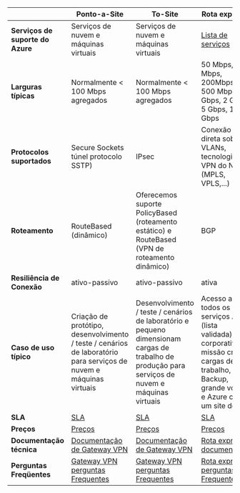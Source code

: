 |                              | **Ponto-a-Site**                                                                            | **To-Site**                                                                                        | **Rota expressa**                                                                                                                     |
|------------------------------|----------------------------------------------------------------------------------------------|---------------------------------------------------------------------------------------------------------|--------------------------------------------------------------------------------------------------------------------------------------|
| **Serviços de suporte do Azure** | Serviços de nuvem e máquinas virtuais                                                          | Serviços de nuvem e máquinas virtuais                                                                     | [Lista de serviços](../expressroute/expressroute-faqs.md#supported-services)                                                       |
| **Larguras típicas**       | Normalmente < 100 Mbps agregados                                                               | Normalmente < 100 Mbps agregados                                                                          | 50 Mbps, 100 Mbps, 200Mbps, 500 Mbps, 1 Gbps, 2 Gbps, 5 Gbps, 10 Gbps                                                               |
| **Protocolos suportados**      | Secure Sockets túnel protocolo SSTP)                                                     | IPsec                                                | Conexão direta sobre VLANs, tecnologias VPN do NSP (MPLS, VPLS,...)                                                                                                    |
| **Roteamento**                  | RouteBased (dinâmico)                                                                        | Oferecemos suporte PolicyBased (roteamento estático) e RouteBased (VPN de roteamento dinâmico)                 | BGP                                                                                                                                  |
| **Resiliência de Conexão**    | ativo-passivo                                                                               | ativo-passivo                                                                                          | ativa                                                                                                                        |
| **Caso de uso típico**         | Criação de protótipo, desenvolvimento / teste / cenários de laboratório para serviços de nuvem e máquinas virtuais              | Desenvolvimento / teste / cenários de laboratório e pequeno dimensionam cargas de trabalho de produção para serviços de nuvem e máquinas virtuais | Acesso a todos os serviços Azure (lista validada), corporativo e missão crítica cargas de trabalho, Backup, grande volume e Azure como um site de DR |
| **SLA**                      | [SLA](https://azure.microsoft.com/support/legal/sla/)                                        | [SLA](https://azure.microsoft.com/support/legal/sla/)                                                   | [SLA](https://azure.microsoft.com/support/legal/sla/)                                                                                |
| **Preços**                  | [Preços](https://azure.microsoft.com/pricing/details/vpn-gateway/)                           | [Preços](https://azure.microsoft.com/pricing/details/vpn-gateway/)                                      | [Preços](https://azure.microsoft.com/pricing/details/expressroute/)                                                                   |
| **Documentação técnica**  | [Documentação de Gateway VPN](https://azure.microsoft.com/documentation/services/vpn-gateway/) | [Documentação de Gateway VPN](https://azure.microsoft.com/documentation/services/vpn-gateway/)            | [Rota expressa documentação](https://azure.microsoft.com/documentation/services/expressroute/)                                        |
| **Perguntas Freqüentes**                     | [Gateway VPN perguntas Frequentes](vpn-gateway-vpn-faq.md)                                                    | [Gateway VPN perguntas Frequentes](vpn-gateway-vpn-faq.md)                                                               | [Rota expressa perguntas Frequentes](../expressroute/expressroute-faqs.md)                                                                             |
